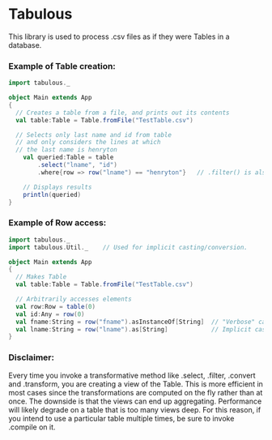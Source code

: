 # Tabulous
This library is used to process .csv files as if they were Tables in a database.

### Example of Table creation:

```scala
import tabulous._

object Main extends App
{
  // Creates a table from a file, and prints out its contents
  val table:Table = Table.fromFile("TestTable.csv")

  // Selects only last name and id from table
  // and only considers the lines at which
  // the last name is henryton
	val queried:Table = table
		.select("lname", "id")
		.where{row => row("lname") == "henryton"}   // .filter() is also acceptable

    // Displays results
    println(queried)
}
```


### Example of Row access:
```scala
import tabulous._
import tabulous.Util._    // Used for implicit casting/conversion.

object Main extends App
{
  // Makes Table
  val table:Table = Table.fromFile("TestTable.csv")

  // Arbitrarily accesses elements
  val row:Row = table(0)
  val id:Any = row(0)
  val fname:String = row("fname").asInstanceOf[String]  // "Verbose" cast
  val lname:String = row("lname").as[String]            // Implicit cast from Util object.
}
```

### Disclaimer:
Every time you invoke a transformative method like .select, .filter, .convert and .transform, you are creating a view of the Table.  This is more efficient in most cases since the transformations are computed on the fly rather than at once.  The downside is that the views can end up aggregating.  Performance will likely degrade on a table that is too many views deep.  For this reason, if you intend to use a particular table multiple times, be sure to invoke .compile on it.
